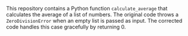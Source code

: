 This repository contains a Python function `calculate_average` that calculates the average of a list of numbers.  The original code throws a `ZeroDivisionError` when an empty list is passed as input. The corrected code handles this case gracefully by returning 0.